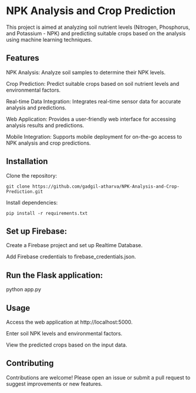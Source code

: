 # **NPK Analysis and Crop Prediction**

  This project is aimed at analyzing soil nutrient levels (Nitrogen, Phosphorus, and Potassium - NPK) and predicting suitable crops based on the analysis using machine learning techniques.

## **Features**

  NPK Analysis: Analyze soil samples to determine their NPK levels.
  
  Crop Prediction: Predict suitable crops based on soil nutrient levels and environmental factors.
  
  Real-time Data Integration: Integrates real-time sensor data for accurate analysis and predictions.
  
  Web Application: Provides a user-friendly web interface for accessing analysis results and predictions.
  
  Mobile Integration: Supports mobile deployment for on-the-go access to NPK analysis and crop predictions.
  
## **Installation**

  Clone the repository:
  
    git clone https://github.com/gadgil-atharva/NPK-Analysis-and-Crop-Prediction.git
    
  Install dependencies:
  
    pip install -r requirements.txt
    
## **Set up Firebase:**

  Create a Firebase project and set up Realtime Database.
  
  Add Firebase credentials to firebase_credentials.json.
  
## Run the Flask application:

  python app.py
  
## **Usage**

  Access the web application at http://localhost:5000.
  
  Enter soil NPK levels and environmental factors.
  
  View the predicted crops based on the input data.
  
## **Contributing**

Contributions are welcome! Please open an issue or submit a pull request to suggest improvements or new features.

